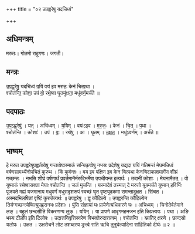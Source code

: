 +++
title = "०२ उपह्वरेषु यदचिध्वं"

+++
## अधिमन्त्रम्
मरुतः। गोतमो राहूगणः। जगती।

## मन्त्रः
उ॒प॒ह्व॒रेषु॒ यदचि॑ध्वं य॒यिं वय॑ इव मरुतः॒ केन॑ चित्प॒था ।  
श्चोत॑न्ति॒ कोशा॒ उप॑ वो॒ रथे॒ष्वा घृ॒तमु॑क्षता॒ मधु॑वर्ण॒मर्च॑ते ॥

## पदपाठः
उ॒प॒ऽह्व॒रेषु॑ । यत् । अचि॑ध्वम् । य॒यिम् । वयः॑ऽइव । म॒रु॒तः॒ । केन॑ । चि॒त् । प॒था ।  
श्चोत॑न्ति । कोशाः॑ । उप॑ । वः॒ । रथे॑षु । आ । घृ॒तम् । उ॒क्ष॒त॒ । मधु॑ऽवर्ण॑म् । अर्च॑ते ॥

## भाष्यम्
हे मरुत उपह्वरेषूपह्वर्तव्येषु गन्तव्येष्वस्माकं सन्यिकृष्वेषु नभसः प्रदेशेषु यद्यदा ययिं गतिमन्तं मेघमचिध्वं वर्षणसामर्थ्येनोपचितं कुरुथ । किं कुर्वन्तः । वय इव पक्षिण इव केन चित्पथा केनचिदाकाशमार्गेण शीघ्रं गच्छन्तः । नभसि शीघ्रं वर्षणार्थं प्रवर्तमानैर्मरुद्भिर्मेषा उपचीयन्त इत्यर्थः । तदानीं कोशाः । मेघनामैतत् । वो युष्माकं रथेष्वासक्ता मेघाः श्चोतन्ति । जलं मुचन्ति । यस्मादेवं तस्मात् दे मरुतो यूयमर्चते युष्मान् हविर्भिः पूजयते मह्यं यजमानाय मधुवर्णं मधुसदृशरूपं स्वच्छं घृत वृष्ट्युदकमा समन्तादुक्षत । सिंचत । अस्मदभिलषितां वृष्टिं कुरुतेत्यर्थः ॥ उपह्वरेषु । ह्वृ कौटिल्ये । उपह्वरन्ति कौटिल्येन तिर्यग्गच्छन्त्येष्वित्युपह्वरानभः प्रदेशाः । पुंसि संज्ञायां घः प्रायेणेत्यधिकरणे घः । अचिध्वम् । चिनोतेर्वर्तमाने लङ् । बहुलं छन्दसीति विकरणण्य लुक् । ययिम् । या प्रापणे आदृगमहनजन इति किप्रत्ययः । पथा । अङि भस्य टीर्लोप इति टिलोपः । उदात्तनिवृत्तिस्वरेण विभक्तेरुदात्तत्वम् । श्चोतन्ति । श्च्यतिर् क्षरणे । छान्दसो यलोपः । उक्षत । उक्षसेचनॆ लोट तशब्दस्य ङुत्त्वे सति ऋचि तुनुघेत्यादिना सांहितिको दीर्घः ॥ २ ॥